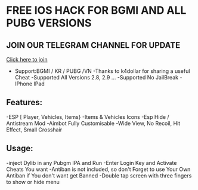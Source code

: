 # FREE IOS HACK FOR BGMI AND ALL PUBG VERSIONS

## JOIN OUR TELEGRAM CHANNEL FOR UPDATE
[Click here to join](https://t.me/freeiosbgmi)
- Support:BGMI / KR / PUBG /VN
-Thanks to k4dollar for sharing a useful Cheat
-Supported All Versions 2.8, 2.9 …
-Supported No JailBreak
-IPhone IPad
## Features:
-ESP [ Player, Vehicles, Items}
-Items & Vehicles Icons
-Esp Hide / Antistream Mod
-Aimbot Fully Customisable
-Wide View, No Recoil, Hit Effect, Small Crosshair
## Usage:
-inject Dylib in any Pubgm IPA and Run
-Enter Login Key and Activate Cheats You want
-Antiban is not included, so don't Forget to use Your Own Antiban if You don't want get Banned
-Double tap screen with three fingers to show or hide menu
